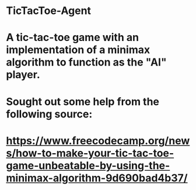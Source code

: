 # TicTacToe-Agent

# A tic-tac-toe game with an implementation of a minimax algorithm to function as the "AI" player. 
# Sought out some help from the following source:
# https://www.freecodecamp.org/news/how-to-make-your-tic-tac-toe-game-unbeatable-by-using-the-minimax-algorithm-9d690bad4b37/